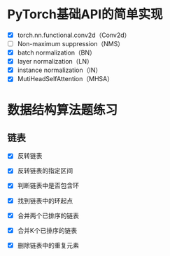 # PyTorch基础API的简单实现

- [x] torch.nn.functional.conv2d（Conv2d）
- [ ] Non-maximum suppression（NMS）
- [x] batch normalization（BN）
- [x] layer normalization（LN）
- [x] instance normalization（IN）
- [x] MutiHeadSelfAttention（MHSA）

# 数据结构算法题练习

## 链表

- [x] 反转链表
- [x] 反转链表的指定区间
- [x] 判断链表中是否包含环
- [x] 找到链表中的环起点
- [x] 合并两个已排序的链表
- [x] 合并K个已排序的链表
- [x] 删除链表中的重复元素

